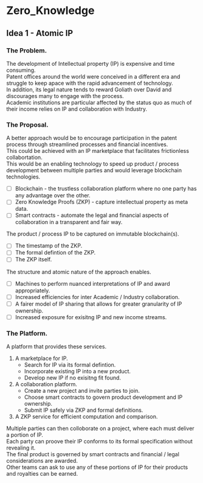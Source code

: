 # Zero_Knowledge

## Idea 1 - Atomic IP

### The Problem.

The development of Intellectual property (IP) is expensive and time consuming.     
Patent offices around the world were conceived in a different era and struggle to keep apace with the rapid advancement of technology.    
In addition, its legal nature tends to reward Goliath over David and discourages many to engage with the process.     
Academic institutions are particular affected by the status quo as much of their income relies on IP and collaboration with Industry.    

### The Proposal.

A better approach would be to encourage participation in the patent process through streamlined processes and financial incentives.    
This could be achieved with an IP marketplace that facilitates frictionless collabortation.     
This would be an enabling technology to speed up product / process development between multiple parties and would leverage blockchain technologies.    

- [ ] Blockchain - the trustless collaboration platform where no one party has any advantage over the other. 
- [ ] Zero Knowledge Proofs (ZKP) - capture intellectual property as meta data.
- [ ] Smart contracts - automate the legal and financial aspects of collaboration in a transparent and fair way.

The product / process IP to be captured on immutable blockchain(s).    
- [ ] The timestamp of the ZKP.
- [ ] The formal defintion of the ZKP.
- [ ] The ZKP itself. 

The structure and atomic nature of the approach enables.     

- [ ] Machines to perform nuanced interpretations of IP and award appropriately.
- [ ] Increased efficiencies for inter Academic / Industry collaboration.
- [ ] A fairer model of IP sharing that allows for greater granularity of IP ownership.
- [ ] Increased exposure for exisitng IP and new income streams. 

### The Platform.

A platform that provides these services.    
1. A marketplace for IP.
    - Search for IP via its formal defintion.     
    - Incorporate existing IP into a new product.     
    - Develop new IP if no exisitng fit found.   
2. A collaboration platform.
    - Create a new project and invite parties to join.
    - Choose smart contracts to govern product development and IP ownership.
    - Submit IP safely via ZKP and formal definitions.
3. A ZKP service for efficient computation and comparison.

Multiple parties can then colloborate on a project, where each must deliver a portion of IP.       
Each party can proove their IP conforms to its formal specification without revealing it.      
The final product is governed by smart contracts and financial / legal considerations are awarded.    
Other teams can ask to use any of these portions of IP for their products and royalties can be earned.    

   
